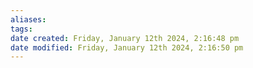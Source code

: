 ```yaml
---
aliases: 
tags: 
date created: Friday, January 12th 2024, 2:16:48 pm
date modified: Friday, January 12th 2024, 2:16:50 pm
---
```

